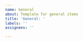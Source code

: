 ```yaml
---
name: General
about: Template for general items
title: 'General: '
labels: ''
assignees: ''

---
```



